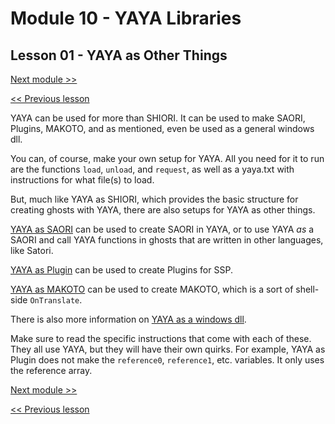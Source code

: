 # Module 10 - YAYA Libraries

## Lesson 01 - YAYA as Other Things

[Next module >>](../module_11_debugging/00_peeking_behind_the_curtain.md)

[<< Previous lesson](../module_10_yaya_libraries/00_yaya_as_shiori.md)

YAYA can be used for more than SHIORI. It can be used to make SAORI, Plugins, MAKOTO, and as mentioned, even be used as a general windows dll.

You can, of course, make your own setup for YAYA. All you need for it to run are the functions `load`, `unload`, and `request`, as well as a yaya.txt with instructions for what file(s) to load.

But, much like YAYA as SHIORI, which provides the basic structure for creating ghosts with YAYA, there are also setups for YAYA as other things.

[YAYA as SAORI](https://emily.shillest.net/ayaya/index.php?YAYA+as+SAORI) can be used to create SAORI in YAYA, or to use YAYA *as* a SAORI and call YAYA functions in ghosts that are written in other languages, like Satori.

[YAYA as Plugin](https://emily.shillest.net/ayaya/index.php?YAYA+as+PLUGIN) can be used to create Plugins for SSP.

[YAYA as MAKOTO](https://emily.shillest.net/ayaya/index.php?YAYA+as+MAKOTO) can be used to create MAKOTO, which is a sort of shell-side `OnTranslate`.

There is also more information on [YAYA as a windows dll](https://emily.shillest.net/ayaya/index.php?%E3%83%9E%E3%83%8B%E3%83%A5%E3%82%A2%E3%83%AB/%E6%96%87%E6%B3%95/A.WindowsDLL%E3%81%A8%E3%81%97%E3%81%A6%E3%81%AEYAYA).

Make sure to read the specific instructions that come with each of these. They all use YAYA, but they will have their own quirks. For example, YAYA as Plugin does not make the `reference0`, `reference1`, etc. variables. It only uses the reference array.

[Next module >>](../module_11_debugging/00_peeking_behind_the_curtain.md)

[<< Previous lesson](../module_10_yaya_libraries/00_yaya_as_shiori.md)
